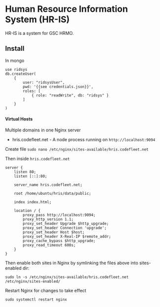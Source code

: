 # Human Resource Information System (HR-IS)
HR-IS is a system for GSC HRMO.


## Install

In mongo

    use ridsys
    db.createUser(
        {
            user: "ridsysUser",
            pwd: '{{see credentials.json}}',
            roles: [
                { role: "readWrite", db: "ridsys" }
            ]
        }
    )


#### Virtual Hosts

Multiple domains in one Nginx server

* hris.codefleet.net - A node process running on `http://localhost:9094`

Create file `sudo nano /etc/nginx/sites-available/hris.codefleet.net`


Then inside `hris.codefleet.net`

    server {
        listen 80;
        listen [::]:80;

        server_name hris.codefleet.net;

        root /home/ubuntu/hris/data/public;

        index index.html;

        location / {
            proxy_pass http://localhost:9094;
            proxy_http_version 1.1;
            proxy_set_header Upgrade $http_upgrade;
            proxy_set_header Connection 'upgrade';
            proxy_set_header Host $host;
            proxy_set_header X-Real-IP $remote_addr;
            proxy_cache_bypass $http_upgrade;
            proxy_read_timeout 600s;
        }
    }

Then enable both sites in Nginx by symlinking the files above into sites-enabled dir:

`sudo ln -s /etc/nginx/sites-available/hris.codefleet.net /etc/nginx/sites-enabled/`

Restart Nginx for changes to take effect

`sudo systemctl restart nginx`